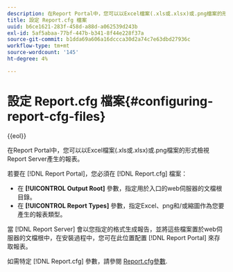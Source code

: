 ```yaml
---
description: 在Report Portal中，您可以以Excel檔案(.xls或.xlsx)或.png檔案的形式檢視Report Server產生的報表。
title: 設定 Report.cfg 檔案
uuid: b6ce1621-283f-458d-a88d-a062539d243b
exl-id: 5af5abaa-77bf-447b-b341-8f44e228f37a
source-git-commit: b1dda69a606a16dccca30d2a74c7e63dbd27936c
workflow-type: tm+mt
source-wordcount: '145'
ht-degree: 4%

---
```


# 設定 Report.cfg 檔案{#configuring-report-cfg-files}

{{eol}}

在Report Portal中，您可以以Excel檔案(.xls或.xlsx)或.png檔案的形式檢視Report Server產生的報表。

若要在 [!DNL Report Portal]，您必須在 [!DNL Report.cfg] 檔案：

* 在 **[!UICONTROL Output Root]** 參數，指定用於入口的web伺服器的文檔根目錄。
* 在 **[!UICONTROL Report Types]** 參數，指定Excel、png和/或縮圖作為您要產生的報表類型。

當 [!DNL Report Server] 會以您指定的格式生成報告，並將這些檔案置於web伺服器的文檔根中，在安裝過程中，您可在此位置配置 [!DNL Report Portal] 來存取報表。

如需特定 [!DNL Report.cfg] 參數，請參閱 [Report.cfg參數](../../../home/c-rpt-oview/c-rpt-param-ref/c-rpt-param.md#concept-838e59d72d3f4cb29ee15f5c7eb0ceff).
